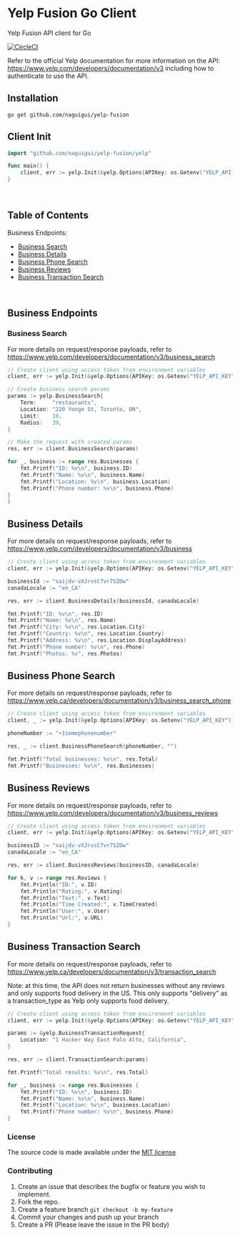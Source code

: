 # Yelp Fusion Go Client

Yelp Fusion API client for Go

[![CircleCI](https://circleci.com/gh/naguigui/yelp-fusion/tree/master.svg?style=svg)](https://circleci.com/gh/naguigui/yelp-fusion/tree/master)

Refer to the official Yelp documentation for more information on the API: https://www.yelp.com/developers/documentation/v3 including how to authenticate to use the API.

## Installation

```
go get github.com/naguigui/yelp-fusion
```

## Client Init

```go
import "github.com/naguigui/yelp-fusion/yelp"

func main() {
	client, err := yelp.Init(&yelp.Options{APIKey: os.Getenv("YELP_API_KEY")})
}
```

<br/>

## Table of Contents

Business Endpoints:

- [Business Search](#business-search)
- [Business Details](#business-details)
- [Business Phone Search](#business-phone-search)
- [Business Reviews](#business-reviews)
- [Business Transaction Search](#business-transaction-search)

<br/>

## Business Endpoints

### Business Search

For more details on request/response payloads, refer to https://www.yelp.com/developers/documentation/v3/business_search

```go
// Create client using access token from environment variables
client, err := yelp.Init(&yelp.Options{APIKey: os.Getenv("YELP_API_KEY")})

// Create business search params
params := yelp.BusinessSearch{
	Term:     "restaurants",
	Location: "220 Yonge St, Toronto, ON",
	Limit:    10,
	Radius:   39,
}

// Make the request with created params
res, err := client.BusinessSearch(params)

for _, business := range res.Businesses {
	fmt.Printf("ID: %v\n", business.ID)
	fmt.Printf("Name: %v\n", business.Name)
	fmt.Printf("Location: %v\n", business.Location)
	fmt.Printf("Phone number: %v\n", business.Phone)
}
}
```

## Business Details

For more details on request/response payloads, refer to https://www.yelp.com/developers/documentation/v3/business

```go
// Create client using access token from environment variables
client, err := yelp.Init(&yelp.Options{APIKey: os.Getenv("YELP_API_KEY")})

businessId := "saijdv-vXJrvsCfvr7SZOw"
canadaLocale := "en_CA"

res, err := client.BusinessDetails(businessId, canadaLocale)

fmt.Printf("ID: %v\n", res.ID)
fmt.Printf("Name: %v\n", res.Name)
fmt.Printf("City: %v\n", res.Location.City)
fmt.Printf("Country: %v\n", res.Location.Country)
fmt.Printf("Address: %v\n", res.Location.DisplayAddress)
fmt.Printf("Phone number: %v\n", res.Phone)
fmt.Printf("Photos: %v", res.Photos)
```

## Business Phone Search

For more details on request/response payloads, refer to https://www.yelp.ca/developers/documentation/v3/business_search_phone

```go
// Create client using access token from environment variables
client, _ := yelp.Init(&yelp.Options{APIKey: os.Getenv("YELP_API_KEY")})

phoneNumber := "+1somephonenumber"

res, _ := client.BusinessPhoneSearch(phoneNumber, "")

fmt.Printf("Total businesses: %v\n", res.Total)
fmt.Printf("Businesses: %v\n", res.Businesses)
```

## Business Reviews

For more details on request/response payloads, refer to https://www.yelp.com/developers/documentation/v3/business_reviews

```go
// Create client using access token from environment variables
client, err := yelp.Init(&yelp.Options{APIKey: os.Getenv("YELP_API_KEY")})

businessID := "saijdv-vXJrvsCfvr7SZOw"
canadaLocale := "en_CA"

res, err := client.BusinessReviews(businessID, canadaLocale)

for k, v := range res.Reviews {
	fmt.Println("ID:", v.ID)
	fmt.Println("Rating:", v.Rating)
	fmt.Println("Text:", v.Text)
	fmt.Println("Time Created:", v.TimeCreated)
	fmt.Println("User:", v.User)
	fmt.Println("Url:", v.URL)
}
```

## Business Transaction Search

For more details on request/response payloads, refer to https://www.yelp.ca/developers/documentation/v3/transaction_search

Note: at this time, the API does not return businesses without any reviews and only supports food delivery in the US.
This only supports "delivery" as a transaction_type as Yelp only supports food delivery.

```go
// Create client using access token from environment variables
client, err := yelp.Init(&yelp.Options{APIKey: os.Getenv("YELP_API_KEY")})

params := &yelp.BusinessTransactionRequest{
	Location: "1 Hacker Way East Palo Alto, California",
}

res, err := client.TransactionSearch(params)

fmt.Printf("Total results: %v\n", res.Total)

for _, business := range res.Businesses {
	fmt.Printf("ID: %v\n", business.ID)
	fmt.Printf("Name: %v\n", business.Name)
	fmt.Printf("Location: %v\n", business.Location)
	fmt.Printf("Phone number: %v\n", business.Phone)
}
```

### License

The source code is made available under the [MIT license](LICENSE)

### Contributing

1. Create an issue that describes the bugfix or feature you wish to implement.
2. Fork the repo.
3. Create a feature branch `git checkout -b my-feature`
4. Commit your changes and push up your branch
5. Create a PR (Please leave the issue in the PR body)
